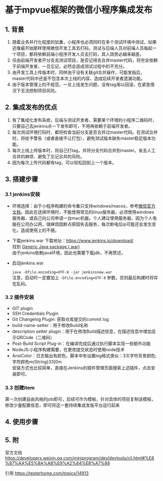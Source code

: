 # 基于mpvue框架的微信小程序集成发布

## 1. 背景

1. 随着业务并行化程度的加重，小程序也必须同时在多个测试环境中测试，如果还像最开始那样使用微信开发工具去打码，测试与后端人员对前端人员每起一个项目，都将依赖前端小程序开发人员去打码，其人效势必越来越差。
2. 任由前端开发者开分支去测试项目，是否记得去合并master代码，将完全依赖于前端开发者，一旦忘记，必然会造成测试过程中的不充分。
3. 由开发工具上传版本时，同样由于没有关联git合并操作，可能发版后，master代码中还是不包含本次上线的内容，造成后续开发者遗漏功能。
4. 由于版本管理上的不规范，一旦上线发生问题，没有tag用以回滚，在紧急情况下无法控制项目风险。

## 2. 集成发布的优点

1. 有了集成化发布系统，后端与测试开发者，需要某个环境的小程序二维码时，只要自己去jenkins点一下发布即可，不用再依赖于前端开发者。
2. 每次测试环境打码时，都将检查当前分支是否合并过master代码。在测试合并时，将给予警告（或者直接不让打包），避免测试版本缺失master稳定版本功能。
3. 每次上线上传版本时，将自己打tag，并将分支代码合并到master。省去人工合并的麻烦、避免了忘记合并的风险。
4. 因为每次上传代码都有tag，可以轻松回到上一个版本。

## 3. 搭建步骤

### 3.1 jenkins安装

* 环境选择：由于小程序构建的命令集只支持windows/macos，参考[微信官方文档](https://developers.weixin.qq.com/miniprogram/dev/devtools/cli.html#%E8%87%AA%E5%8A%A8%E9%A2%84%E8%A7%88)，因此在选择环境时，不能使用常见的linux服务器，必须使用windows服务器，或自己向公司申请一台mac机器。个人建议使用服务器，因为个人电脑在公司办公网，很麻烦因断点原因失去服务，每次断电后ip可能还会发生变化，造成使用上的不便。

* 下载jenkins.war
    下载地址：https://www.jenkins.io/download/  
    找到 [Generic Java package (.war)](http://mirrors.jenkins.io/war-stable/latest/jenkins.war)  
    由于jenkins依赖java环境，因此也需要下载jdk，不再赘述。

* 启动jenkins.war

    `java -Dfile.encoding=UTF-8 -jar jenkinsnew.war`  
    注意，启动时一定要加上 `-Dfile.encoding=UTF-8` 参数，否则最后构建时将存在乱码。

### 3.2 插件安装

* GIT plugin
* SSH Credentials Plugin
* Git Changelog Plugin: 获取仓库提交的commit log
* build-name-setter：用于修改Build名称
* description setter plugin：用于在修改Build描述信息，在描述信息中增加显示QRCode（二维码）
* Post-Build Script Plug-in：在编译完成后通过执行脚本实现一些额外功能
* NodeJS:小程序构建需要，在更改提交状态时使用node技术
* AnsiColor：日志输出有颜色，脚本中有设置log格式类似：33[字符背景颜色;字符颜色m{String}33[0m  
安装方式也比较简单，直接在Jenkins的插件管理页面搜索上述插件，点击安装即可。

### 3.3 创建item

第一次创建自由风格的job即可，后续可作为模板，针对具体的项目复制该模板，修改少量配置信息，即可将这一套持续集成发版平台运行起来  

## 4. 使用步骤

## 5. 附 

官方文档
https://developers.weixin.qq.com/miniprogram/dev/devtools/cli.html#%E8%87%AA%E5%8A%A8%E9%A2%84%E8%A7%88

引用
https://testerhome.com/topics/14913




